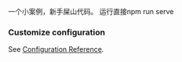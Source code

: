 一个小案例，新手屎山代码。
运行直接npm run serve


### Customize configuration
See [Configuration Reference](https://cli.vuejs.org/config/).
